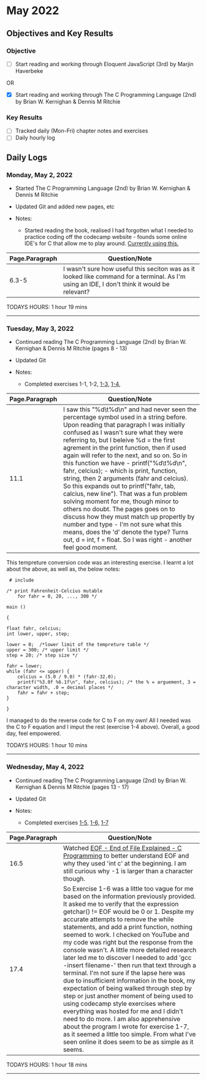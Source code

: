 # May 2022

## Objectives and Key Results

### Objective
- [ ] Start reading and working through Eloquent JavaScript (3rd) by Marjin Haverbeke

OR

- [X] Start reading and working through The C Programming Language (2nd) by Brian W. Kernighan & Dennis M Ritchie

### Key Results
- [ ] Tracked daily (Mon-Fri) chapter notes and exercises
- [ ] Daily hourly log

<!--- ## Coursework Milestones 

### Assignments:
- FCC - Completed course sections:
  - Basic HTML & HTML 5
  - Basic CSS
  - Applied Visual Design - See code dump [here](https://github.com/mjll-codes/learning-tracker/tree/main/code-dump/applied-visual-design)
  - Applied Accessibility - See code dump [here](https://github.com/mjll-codes/learning-tracker/tree/main/code-dump/applied-accessibility)
  - Responsive Web Design Principles - See code dump [here](https://github.com/mjll-codes/learning-tracker/tree/main/code-dump/responsive-web-design-principles)
  - CSS Flexbox - See code dump [here](https://github.com/mjll-codes/learning-tracker/tree/main/code-dump/css-flex-box)
  - CSS Grid - See code dump [here](https://github.com/mjll-codes/learning-tracker/tree/main/code-dump/css-grid)

### Projects:
- HTML/CSS:
  - Tribute Page- [view on CodePen here](https://codepen.io/mjll-codes/pen/bGRjZyJ)
  - Survey Page - [view on CodePen here](https://codepen.io/mjll-codes/pen/XWgPYyo)
  - Product Landing Page - [view on CodePen here](https://codepen.io/mjll-codes/pen/xxraJWV)
  - Technical Documentation Page - [view on CodePen here](https://codepen.io/mjll-codes/pen/jOweGPr) (CSS styling borrowed from sample, more upskilling required)
  - Personal Portfolio Page - [view on CodePen here](https://codepen.io/mjll-codes/pen/dyRgxGW) 

### Certifications:
- FCC: Responsive Web Design - [see certification here](https://www.freecodecamp.org/certification/mjll/responsive-web-design) --->
  
## Daily Logs

### Monday, May 2, 2022
  - Started The C Programming Language (2nd) by Brian W. Kernighan & Dennis M Ritchie
  - Updated Git and added new pages, etc

  - Notes:
    - Started reading the book, realised I had forgotten what I needed to practice coding off the codecamp website - founds some online IDE's for C that allow me to play around. [Currently using this.](https://www.onlinegdb.com/)

Page.Paragraph | Question/Note
--- | ---
6.3-5 | I wasn't sure how useful this seciton was as it looked like command for a terminal. As I'm using an IDE, I don't think it would be relevant?
    
 
 TODAYS HOURS:   1 hour  19 mins
 
 ___

  ### Tuesday, May 3, 2022
  - Continued reading The C Programming Language (2nd) by Brian W. Kernighan & Dennis M Ritchie (pages 8 - 13)
  - Updated Git

  - Notes:
    - Completed exercises 1-1, 1-2, [1-3,](https://github.com/mjll-codes/learning-tracker/blob/136922de35687d905fe56c6c9419933765b9b709/learning-outcomes/FtoC.c) [1-4,](https://github.com/mjll-codes/learning-tracker/blob/6ade9839a75b659fb0d77a1d536b157fe6f2da79/learning-outcomes/CtoF.c)

Page.Paragraph | Question/Note
--- | ---
11.1 | I saw this "%d\t%d\n" and had never seen the percentage symbol used in a string before. Upon reading that paragraph I was initially confused as I wasn't sure what they were referring to, but I beleive %d = the first agrement in the print function, then if used again will refer to the next, and so on. So in this function we have -  printf("%d\t%d\n", fahr, celcius); - which is print, function, string, then 2 arguments (fahr and celcius). So this expands out to printf("fahr, tab, calcius, new line"). That was a fun problem solving moment for me, though minor to others no doubt. The pages goes on to discuss how they must match up propertly by number and type - I'm not sure what this means, does the 'd' denote the type? Turns out, d = int, f = float. So I was right - another feel good moment. 

This tempreture conversion code was an interesting exercise. I learnt a lot about the above, as well as, the below notes:

<pre><code> # include <stdio.h>

/* print Fahrenheit-Celcius mutable
    for fahr = 0, 20, ..., 300 */

main ()

{

float fahr, celcius;
int lower, upper, step;

lower = 0;  /*lower limit of the tempreture table */
upper = 300; /* upper limit */
step = 20; /* step size */

fahr = lower;
while (fahr <= upper) {
    celcius = (5.0 / 9.0) * (fahr-32.0);
    printf("%3.0f %6.1f\n", fahr, celcius); /* the % = arguement, 3 = character width, .0 = decimal places */
    fahr = fahr + step;
}

}
</pre></code>
    
 I managed to do the reverse code for C to F on my own! All I needed was the C to F equation and I imput the rest (exercise 1-4 above). Overall, a good day, feel empowered.
 
 TODAYS HOURS:   1 hour  10 mins
 
 ___
 
  ### Wednesday, May 4, 2022
  - Continued reading The C Programming Language (2nd) by Brian W. Kernighan & Dennis M Ritchie (pages 13 - 17)
  - Updated Git

  - Notes:
    - Completed exercises [1-5,](https://github.com/mjll-codes/learning-tracker/blob/f14c1f26f456fd0a9f75c1a6f575866e219c2a80/learning-outcomes/300-0.c) [1-6,](https://github.com/mjll-codes/learning-tracker/blob/d702384f69edc5266999fc5cad0dbd46d8006389/learning-outcomes/0or1.c) [1-7](https://github.com/mjll-codes/learning-tracker/blob/7e035a033be34887701eef7fdd4a2757dac637bb/learning-outcomes/EOF.c)

Page.Paragraph | Question/Note
--- | ---
16.5 | Watched [EOF - End of File Explained - C Programming](https://www.youtube.com/watch?v=D7OvYJRb5IQ) to better understand EOF and why they used 'int c' at the beginning. I am still curious why -1 is larger than a character though. 
17.4 | So Exercise 1-6 was a little too vague for me based on the information previously provided. It asked me to verify that the expression getchar() != EOF would be 0 or 1. Despite my accurate attempts to remove the while statements, and add a print function, nothing seemed to work. I checked on YouTube and my code was right but the response from the console wasn't. A little more detailed research later led me to discover I needed to add 'gcc -insert filename-' then run that text through a terminal. I'm not sure if the lapse here was due to insufficient information in the book, my expectation of being walked through step by step or just another moment of being used to using codecamp style exercises where everything was hosted for me and I didn't need to do more.  I am also apprehensive about the program I wrote for exercise 1-7, as it seemed a little too simple. From what I've seen online it does seem to be as simple as it seems. 

 
 TODAYS HOURS:   1 hour  18 mins

___
